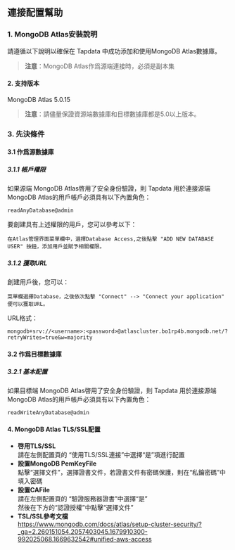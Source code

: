 ## **連接配置幫助**
###  **1. MongoDB Atlas安裝說明**
請遵循以下說明以確保在 Tapdata 中成功添加和使用MongoDB Atlas數據庫。
> **注意**：MongoDB Atlas作爲源端連接時，必須是副本集
#### **2. 支持版本**
MongoDB Atlas 5.0.15
> **注意**：請儘量保證資源端數據庫和目標數據庫都是5.0以上版本。
###  **3. 先決條件**
#### **3.1 作爲源數據庫**
##### **3.1.1 帳戶權限**
如果源端 MongoDB Atlas啓用了安全身份驗證，則 Tapdata 用於連接源端 MongoDB Atlas的用戶帳戶必須具有以下內置角色：
```
readAnyDatabase@admin
```
要創建具有上述權限的用戶，您可以參考以下：
```
在Atlas管理界面菜單欄中，選擇Database Access,之後點擊 "ADD NEW DATABASE USER" 按鈕，添加用戶並賦予相關權限。
```
##### **3.1.2 獲取URL**
創建用戶後，您可以：
```
菜單欄選擇Database，之後依次點擊 "Connect" --> "Connect your application"
便可以獲取URL。
```
URL格式：
```
mongodb+srv://<username>:<password>@atlascluster.bo1rp4b.mongodb.net/?retryWrites=true&w=majority
```
#### **3.2 作爲目標數據庫**
#####  **3.2.1 基本配置**
如果目標端 MongoDB Atlas啓用了安全身份驗證，則 Tapdata 用於連接源端 MongoDB Atlas的用戶帳戶必須具有以下內置角色：
```
readWriteAnyDatabase@admin
```
#### **4. MongoDB Atlas TLS/SSL配置**
- **啓用TLS/SSL**<br>
  請在左側配置頁的 “使用TLS/SSL連接”中選擇“是”項進行配置<br>
- **設置MongoDB PemKeyFile**<br>
  點擊“選擇文件”，選擇證書文件，若證書文件有密碼保護，則在“私鑰密碼”中填入密碼<br>
- **設置CAFile**<br>
  請在左側配置頁的 “驗證服務器證書”中選擇“是”<br>
  然後在下方的“認證授權”中點擊“選擇文件”<br>
- **TSL/SSL參考文檔**<br>
  https://www.mongodb.com/docs/atlas/setup-cluster-security/?_ga=2.260151054.2057403045.1679910300-992025068.1669632542#unified-aws-access
